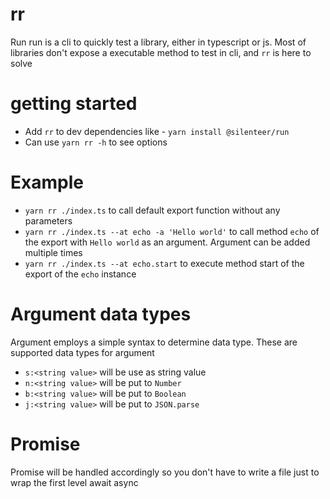 # rr
Run run is a cli to quickly test a library, either in typescript or js. Most of libraries don't expose a executable method to test in cli, and `rr` is here to solve

# getting started

- Add `rr` to dev dependencies like - `yarn install @silenteer/run`
- Can use `yarn rr -h` to see options

# Example

- `yarn rr ./index.ts` to call default export function without any parameters
- `yarn rr ./index.ts --at echo -a 'Hello world'` to call method `echo` of the export with `Hello world` as an argument. Argument can be added multiple times
- `yarn rr ./index.ts --at echo.start` to execute method start of the export of the `echo` instance

# Argument data types
Argument employs a simple syntax to determine data type. These are supported data types for argument

- `s:<string value>` will be use as string value
- `n:<string value>` will be put to `Number`
- `b:<string value>` will be put to `Boolean`
- `j:<string value>` will be put to `JSON.parse`

# Promise
Promise will be handled accordingly so you don't have to write a file just to wrap the first level await async